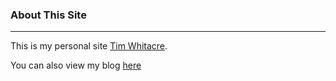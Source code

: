 ### About This Site

---

This is my personal site [Tim Whitacre](http://timw.co).

You can also view my blog [here](http://blog.timw.co)
